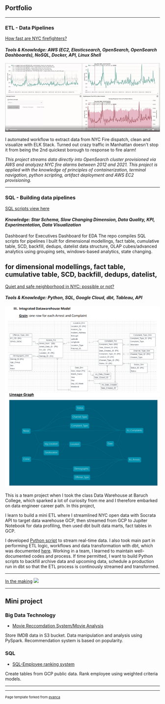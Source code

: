 ## Portfolio

---

### ETL - Data Pipelines

[How fast are NYC firefighters?](https://github.com/thyanhbui1412/FireDispatch)
#### *Tools & Knowledge: AWS (EC2, Elasticsearch, OpenSearch, OpenSearch Dashboards), NoSQL, Docker, API, Linux Shell* ####

<img src="ezgif.com-video-to-gif.gif"/>

I automated workflow to extract data from NYC Fire dispatch, clean and visualize with ELK Stack.
Turned out crazy traffic in Manhattan doesn't stop it from being the 2nd quickest borough to response to fire alarm!

*This project streams data directly into OpenSearch cluster provisioned via AWS and analyzez NYC fire alarms between 2012 and 2021. This project is applied with the knowledge of principles of containerization, terminal navigation, python scripting, artifact deployment and AWS EC2 provisioning.*

---

### SQL - Building data pipelines

[SQL scripts view here](https://github.com/thyanhbui1412/DataPipelinesPracticeSQL)
#### *Knowledge: Star Schema, Slow Changing Dimension, Data Quality, KPI, Experimentation, Data Visualization* ####
Dashboard for Executives
Dashboard for EDA
The repo compiles SQL scripts for pipelines I built for dimensional modellings, fact table, cumulative table, SCD, backfill, dedups, datelist data structure, OLAP cubes/advanced analytics using grouping sets, windows-based analytics, state changing.

for dimensional modellings, fact table, cumulative table, SCD, backfill, dedups, datelist, 
---
[Quiet and safe neighborhood in NYC: possible or not?](https://github.com/thyanhbui1412/Noise-Crime)
#### *Tools & Knowledge: Python, SQL, Google Cloud, dbt, Tableau, API* ####
<img src="/DimensionalModel.png?raw=true"/>
<img src="/dag.png?raw=true"/>

This is a team project when I took the class Data Warehouse at Baruch College, which sparked a lot of curiosity from me and I therefore embarked on data engineer career path. In this project,

I learn to build a mini ETL where I streamlined NYC open data with Socrata API to target data warehouse GCP, then streamed from GCP to Jupiter Notebook for data profiling, then used dbt built data marts, fact tables in GCP.

I developed [Python script](https://github.com/thyanhbui1412/Noise-Crime/DWProject-ExtractingNoiseData.py) to stream real-time data. I also took main part in performing ETL logic, workflows and data transformation with dbt, which was documented [here](https://github.com/thyanhbui1412/Noise-Crime/blob/src/ETL%20project%20-%20311%20NYC%20Open%20Data%20Source.pdf). Working in a team, I learned to maintain well-documented codes and process. If time permitted, I want to build Python scripts to backfill archive data and upcoming data, schedule a production run in dbt so that the ETL process is continously streamed and transformed.


---
[In the making](http://example.com/)
<img src="images/dummy_thumbnail.jpg?raw=true"/>

---
## Mini project
### Big Data Technology

- [Movie Reccomdation System/Movie Analysis](https://github.com/thyanhbui1412/FirstTimeWithNoSQL/blob/src/Project2_Analysis.pdf.pdf)

Store IMDB data in S3 bucket. Data manipulation and analysis using PySpark. Recommendation system is based on popularity. 
### SQL
- [SQL-Employee ranking system](https://github.com/thyanhbui1412/SQLDataManipulation/blob/src/Who%20is%20the%20best%20sale%20manager%20Real-Time%20Analysis%20and%20Visualization%20with%20BigQuery%20SQL.pdf)

Create tables from GCP public data. Rank employee using weighted criteria models.


---




---
<p style="font-size:11px">Page template forked from <a href="https://github.com/evanca/quick-portfolio">evanca</a></p>
<!-- Remove above link if you don't want to attibute -->
